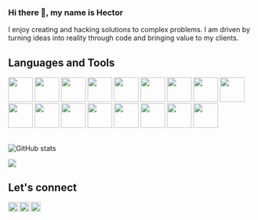 ### Hi there 👋, my name is Hector

<!-- <img align="right" alt="GIF" src="" width="400" height="400" /> -->

I enjoy creating and hacking solutions to complex problems. I am driven by turning ideas into reality through code and bringing value to my clients.

## Languages and Tools
<div>
<img src='https://cdn.jsdelivr.net/gh/devicons/devicon/icons/javascript/javascript-plain.svg' height='50' weight='50'/>
<img src="https://cdn.jsdelivr.net/gh/devicons/devicon/icons/typescript/typescript-original.svg"  height='50' weight='50'/> 
<img src="https://cdn.jsdelivr.net/gh/devicons/devicon/icons/react/react-original-wordmark.svg" height='50' weight='50'/>
<img src="https://cdn.jsdelivr.net/gh/devicons/devicon/icons/nodejs/nodejs-original.svg" height='50' weight='50'/>
<img src="https://cdn.jsdelivr.net/gh/devicons/devicon/icons/python/python-original.svg"  height='50' weight='50'/>
<img src="https://cdn.jsdelivr.net/gh/devicons/devicon/icons/go/go-original.svg" height='50' weight='50'/> 
<img src="https://cdn.jsdelivr.net/gh/devicons/devicon/icons/csharp/csharp-original.svg" height='50' weight='50'/>
<img src="https://cdn.jsdelivr.net/gh/devicons/devicon/icons/c/c-original.svg" height='50' weight='50'/>
<img src="https://cdn.jsdelivr.net/gh/devicons/devicon/icons/mongodb/mongodb-original.svg" height='50' weight='50'/>        
<img src="https://cdn.jsdelivr.net/gh/devicons/devicon/icons/postgresql/postgresql-original.svg" height='50' weight='50'/>
<img src="https://cdn.jsdelivr.net/gh/devicons/devicon/icons/graphql/graphql-plain.svg" height='50' weight='50'/> 
<img src="https://cdn.jsdelivr.net/gh/devicons/devicon/icons/tailwindcss/tailwindcss-plain.svg" height='50' weight='50'/>   
<img src="https://cdn.jsdelivr.net/gh/devicons/devicon/icons/bootstrap/bootstrap-original.svg" height='50' weight='50'/>
<img src="https://cdn.jsdelivr.net/gh/devicons/devicon/icons/docker/docker-original.svg" height='50' weight='50 />  
<img src="https://cdn.jsdelivr.net/gh/devicons/devicon/icons/amazonwebservices/amazonwebservices-plain-wordmark.svg" height='50' weight='50' />  
<img src="https://cdn.jsdelivr.net/gh/devicons/devicon/icons/amazonwebservices/amazonwebservices-plain-wordmark.svg" height='50' weight='50' />  
<img src="https://cdn.jsdelivr.net/gh/devicons/devicon/icons/azure/azure-original.svg" height='50' weight='50'/>   
<img src="https://cdn.jsdelivr.net/gh/devicons/devicon/icons/firebase/firebase-plain.svg" height='50' weight='50' />         
</div>        
        
## 
![GitHub stats](https://github-readme-stats.vercel.app/api?username=hector-munachi&show_icons=true&theme=dark)  

![](https://komarev.com/ghpvc/?username=hector-munachi&color=red)

## Let's connect
<a href="https://twitter.com/hector_munachi">
 <img src="https://cdn.jsdelivr.net/gh/devicons/devicon/icons/twitter/twitter-original.svg" align="left" height='20' weight='20' />
</a>
<a href="https://www.linkedin.com/in/hector-munachi">
 <img src="https://cdn.jsdelivr.net/gh/devicons/devicon/icons/linkedin/linkedin-original.svg" align="left" height='20' weight='20' />
</a>
<a href="https://hectormunachi.hashnode.dev/">
 <img src="https://raw.githubusercontent.com/danielcranney/readme-generator/main/public/icons/socials/hashnode.svg" width="20" height="20" />
</a>

